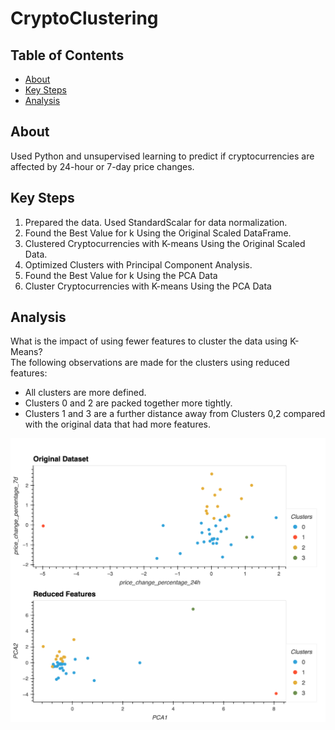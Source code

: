 # CryptoClustering

## Table of Contents
- [About](#about)
- [Key Steps](#key-steps)
- [Analysis](#analysis)


## About
Used Python and unsupervised learning to predict if cryptocurrencies are affected by 24-hour or 7-day price changes.

## Key Steps
1. Prepared the data. Used StandardScalar for data normalization.
2. Found the Best Value for k Using the Original Scaled DataFrame.
3. Clustered Cryptocurrencies with K-means Using the Original Scaled Data.
4. Optimized Clusters with Principal Component Analysis.
5. Found the Best Value for k Using the PCA Data
6. Cluster Cryptocurrencies with K-means Using the PCA Data

## Analysis
What is the impact of using fewer features to cluster the data using K-Means?  
The following observations are made for the clusters using reduced features: 
- All clusters are more defined. 
- Clusters 0 and 2 are packed together more tightly. 
- Clusters 1 and 3 are a further distance away from Clusters 0,2 compared with the original data that had more features.

![Scatter Plots](scatterOriginal_PCA.png)
   
